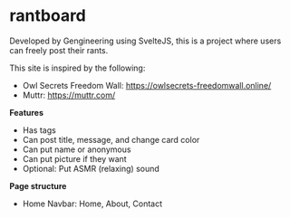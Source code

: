 # rantboard
Developed by Gengineering using SvelteJS, this is a project where users can freely post their rants.

This site is inspired by the following:
- Owl Secrets Freedom Wall: https://owlsecrets-freedomwall.online/
- Muttr: https://muttr.com/

**Features**
- Has tags
- Can post title, message, and change card color
- Can put name or anonymous
- Can put picture if they want
- Optional: Put ASMR (relaxing) sound

**Page structure**
- Home
Navbar: Home, About, Contact